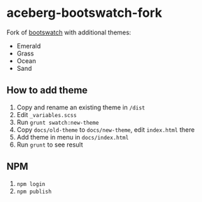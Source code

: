 # aceberg-bootswatch-fork


Fork of [bootswatch](https://github.com/thomaspark/bootswatch) with additional themes:
- Emerald
- Grass
- Ocean
- Sand

## How to add theme

1. Copy and rename an existing theme in `/dist`
2. Edit `_variables.scss`
3. Run `grunt swatch:new-theme`
4. Copy `docs/old-theme` to `docs/new-theme`, edit `index.html` there
5. Add theme in menu in `docs/index.html`
6. Run `grunt` to see result

## NPM

1. `npm login`
2. `npm publish`